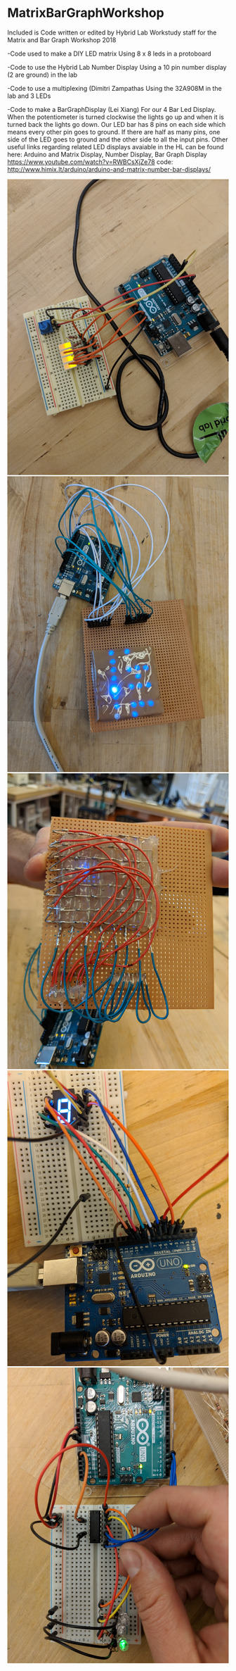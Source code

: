 # MatrixBarGraphWorkshop
Included is Code written or edited by Hybrid Lab Workstudy staff for the Matrix and Bar Graph Workshop 2018

-Code used to make a DIY LED matrix 
Using 8 x 8 leds in a protoboard

-Code to use the Hybrid Lab Number Display
Using a 10 pin number display (2 are ground) in the lab

-Code to use a multiplexing (Dimitri Zampathas
Using the 32A908M in the lab and 3 LEDs

-Code to make a BarGraphDisplay (Lei Xiang)
For our 4 Bar Led Display. When the potentiometer is turned clockwise the lights go up and when it is turned back the lights go down. Our LED bar has 8 pins on each side which means every other pin goes to ground. If there are half as many pins, one side of the LED goes to ground and the other side to all the input pins. 
Other useful links regarding related LED displays avaiable in the HL can be found here: 
Arduino and Matrix Display, Number Display, Bar Graph Display
https://www.youtube.com/watch?v=RWBCsXjZe78
code: http://www.himix.lt/arduino/arduino-and-matrix-number-bar-displays/


![BarImgPot](BarImgPot.jpg)
![LEDMatrixFront](LEDMatrixFront.jpg)
![LEDMatrixBack](LEDMatrixBack.jpg)
![NumberLED](numberLED.jpg)
![MultiplexingLED](MultiplexingLED.jpg)



